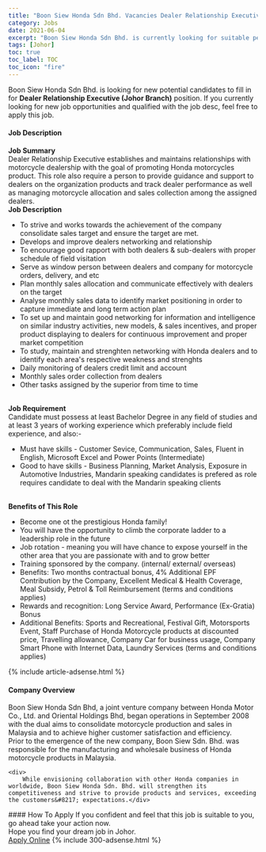 ```yaml
---
title: "Boon Siew Honda Sdn Bhd. Vacancies Dealer Relationship Executive (Johor Branch)" 
category: Jobs 
date: 2021-06-04 
excerpt: "Boon Siew Honda Sdn Bhd. is currently looking for suitable person to fill in the Dealer Relationship Executive (Johor Branch) which based in Johor" 
tags: [Johor] 
toc: true 
toc_label: TOC 
toc_icon: "fire" 
--- 
```


<p>Boon Siew Honda Sdn Bhd. is looking for new potential candidates to fill in for <b>Dealer Relationship Executive (Johor Branch)</b> position. If you currently looking for new job opportunities and qualified with the job desc, feel free to apply this job.
</p><div><div><h4>Job Description</h4></div><div><div><span><div><div><div><strong>Job Summary</strong><br>Dealer Relationship Executive establishes and maintains relationships with motorcycle dealership with the goal of promoting Honda motorcycles product. This role also require a person to provide guidance and support to dealers on the organization products and track dealer performance as well as managing motorcycle allocation and sales collection among the assigned dealers.</div><div><strong>Job Description</strong></div><ul><li>To strive and works towards the achievement of the company consolidate sales target and ensure the target are met.</li><li>Develops and improve dealers networking and relationship</li><li>To encourage good rapport with both dealers &amp; sub-dealers with proper schedule of field visitation</li><li>Serve as window person between dealers and company for motorcycle orders, delivery, and etc</li><li>Plan monthly sales allocation and communicate effectively with dealers on the target</li><li>Analyse monthly sales data to identify market positioning in order to capture immediate and long term action plan</li><li>To set up and maintain good networking for information and intelligence on similar industry activities, new models, &amp; sales incentives, and proper product displaying to dealers for continuous improvement and proper market competition</li><li>To study, maintain and strenghten networking with Honda dealers and to identify each area's respective weakness and strenghts</li><li>Daily monitoring of dealers credit limit and account</li><li>Monthly sales order collection from dealers</li><li>Other tasks assigned by the superior from time to time</li></ul><div><br><strong>Job Requirement</strong><br>Candidate must possess at least Bachelor Degree in any field of studies and at least 3 years of working experience which preferably include field experience, and also:-</div><ul><li>Must have skills - Customer Sevice, Communication, Sales, Fluent in English, Microsoft Excel and Power Points (Intermediate)</li><li>Good to have skills - Business Planning, Market Analysis, Exposure in Automotive Industries, Mandarin speaking candidates is prefered as role requires candidate to deal with the Mandarin speaking clients</li></ul><div><br><strong>Benefits of This Role</strong></div><ul><li>Become one ot the prestigious Honda family!</li><li>You will have the opportunity to climb the corporate ladder to a leadership role in the future</li><li>Job rotation - meaning you will have chance to expose yourself in the other area that you are passionate with and to grow better</li><li>Training sponsored by the company. (internal/ external/ overseas)</li><li>Benefits: Two months contractual bonus, 4% Additional EPF Contribution by the Company, Excellent Medical &amp; Health Coverage, Meal Subsidy, Petrol &amp; Toll Reimbursement (terms and conditions applies)</li><li>Rewards and recognition: Long Service Award, Performance (Ex-Gratia) Bonus</li><li>Additional Benefits: Sports and Recreational, Festival Gift, Motorsports Event, Staff Purchase of Honda Motorcycle products at discounted price, Travelling allowance, Company Car for business usage, Company Smart Phone with Internet Data, Laundry Services (terms and conditions applies)</li></ul></div></div></span></div></div></div> 
{% include article-adsense.html %} 
<div><div><h4>Company Overview</h4></div><div><div><span><div><div>
	Boon Siew Honda Sdn Bhd, a joint venture company between Honda Motor Co., Ltd. and Oriental Holdings Bhd, began operations in September 2008 with the dual aims to consolidate motorcycle production and sales in Malaysia and to achieve higher customer satisfaction and efficiency.</div>
<div>
	Prior to the emergence of the new company, Boon Siew Sdn. Bhd. was responsible for the manufacturing and wholesale business of Honda motorcycle products in Malaysia.
	
	<div>
		While envisioning collaboration with other Honda companies in worldwide, Boon Siew Honda Sdn. Bhd. will strengthen its competitiveness and strive to provide products and services, exceeding the customers&#8217; expectations.</div>
</div></div></span></div></div></div> 
#### How To Apply 
If you confident and feel that this job is suitable to you, go ahead take your action now. <br/> 
Hope you find your dream job in Johor. <br/> 
<a href="https://www.jobstreet.com.my/en/job/dealer-relationship-executive-johor-branch-4583030?jobId=jobstreet-my-job-4583030&" class="btn btn--info" target="_blank" rel="nofollow noopenner">Apply Online</a> 
{% include 300-adsense.html %} 